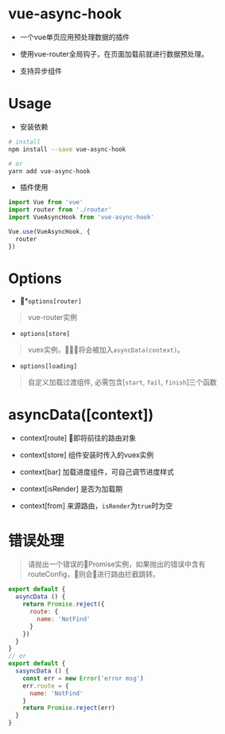 # vue-async-hook

- 一个vue单页应用预处理数据的插件

- 使用vue-router全局钩子，在页面加载前就进行数据预处理。

- 支持异步组件

# Usage

- 安装依赖

```bash
# install
npm install --save vue-async-hook

# or
yarn add vue-async-hook

```

- 插件使用

```javascript
import Vue from 'vue'
import router from './router'
import VueAsyncHook from 'vue-async-hook'

Vue.use(VueAsyncHook, {
  router
})

```


# Options

- *`options[router]`

> vue-router实例

- `options[store]`

> vuex实例，将会被加入`asyncData(context)`。

- `options[loading]`

> 自定义加载过渡组件, 必需包含[`start`, `fail`, `finish`]三个函数

# asyncData([context])

- context[route] 即将前往的路由对象

- context[store] 组件安装时传入的vuex实例

- context[bar] 加载进度组件，可自己调节进度样式

- context[isRender] 是否为加载期

- context[from] 来源路由，`isRender`为`true`时为空

# 错误处理

> 请抛出一个错误的Promise实例，如果抛出的错误中含有routeConfig，则会进行路由拦截跳转。


```js
export default {
  asyncData () {
    return Promise.reject({
      route: {
        name: 'NotFind'
      }
    })
  }
}
// or
export default {
  sasyncData () {
    const err = new Error('error msg')
    err.route = {
      name: 'NotFind'
    }
    return Promise.reject(err)
  }
}
```